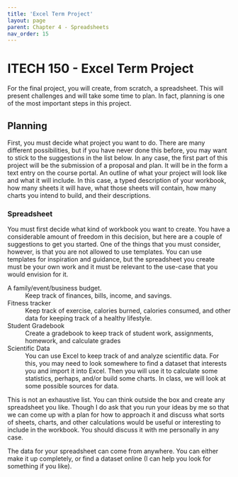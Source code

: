 ```yaml
--- 
title: 'Excel Term Project'
layout: page
parent: Chapter 4 - Spreadsheets
nav_order: 15
---
```


# ITECH 150 - Excel Term Project

For the final project, you will create, from scratch, a spreadsheet. This will present challenges and will take some time to plan. In fact, planning is one of the most important steps in this project.

## Planning

First, you must decide what project you want to do. There are many different possibilities, but if you have never done this before, you may want to stick to the suggestions in the list below. In any case, the first part of this project will be the submission of a proposal and plan. It will be in the form a text entry on the course portal. An outline of what your project will look like and what it will include. In this case, a typed description of your workbook, how many sheets it will have, what those sheets will contain, how many charts you intend to build, and their descriptions.

### Spreadsheet

You must first decide what kind of workbook you want to create. You have a considerable amount of freedom in this decision, but here are a couple of suggestions to get you started. One of the things that you must consider, however, is that you are not allowed to use templates. You can use templates for inspiration and guidance, but the spreadsheet you create must be your own work and it must be relevant to the use-case that you would envision for it.

<dl>
    <dt>A family/event/business budget.</dt>
    <dd>Keep track of finances, bills, income, and savings.</dd>
    <dt>Fitness tracker</dt>
    <dd>Keep track of exercise, calories burned, calories consumed, and other data for keeping track of a healthy lifestyle.</dd>
    <dt>Student Gradebook</dt>
    <dd>Create a gradebook to keep track of student work, assignments, homework, and calculate grades</dd>
    <dt>Scientific Data</dt>
    <dd>You can use Excel to keep track of and analyze scientific data. For this, you may need to look somewhere to find a dataset that interests you and import it into Excel. Then you will use it to calculate some statistics, perhaps, and/or build some charts. In class, we will look at some possible sources for data.</dd>
</dl>

This is not an exhaustive list. You can think outside the box and create any spreadsheet you like. Though I do ask that you run your ideas by me so that we can come up with a plan for how to approach it and discuss what sorts of sheets, charts, and other calculations would be useful or interesting to include in the workbook. You should discuss it with me personally in any case.

The data for your spreadsheet can come from anywhere. You can either make it up completely, or find a dataset online (I can help you look for something if you like).


